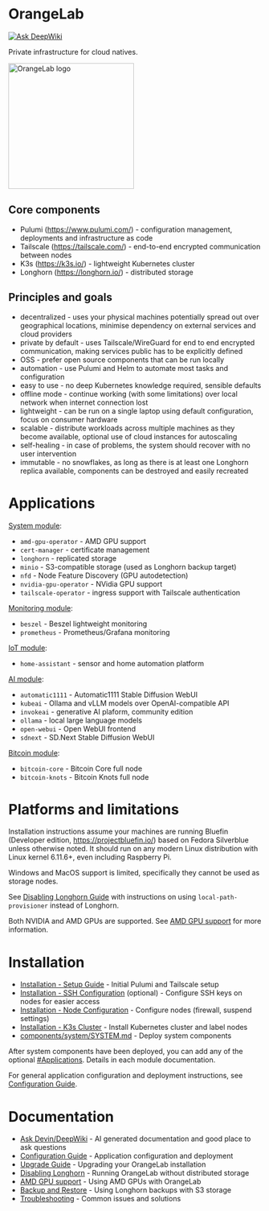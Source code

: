# OrangeLab

[![Ask DeepWiki](https://deepwiki.com/badge.svg)](https://deepwiki.com/QC-Labs/orange-lab)

Private infrastructure for cloud natives.

<img src="docs/orange-lab-910-512.png" alt="OrangeLab logo" height="250"/>

## Core components

-   Pulumi (https://www.pulumi.com/) - configuration management, deployments and infrastructure as code
-   Tailscale (https://tailscale.com/) - end-to-end encrypted communication between nodes
-   K3s (https://k3s.io/) - lightweight Kubernetes cluster
-   Longhorn (https://longhorn.io/) - distributed storage

## Principles and goals

-   decentralized - uses your physical machines potentially spread out over geographical locations, minimise dependency on external services and cloud providers
-   private by default - uses Tailscale/WireGuard for end to end encrypted communication, making services public has to be explicitly defined
-   OSS - prefer open source components that can be run locally
-   automation - use Pulumi and Helm to automate most tasks and configuration
-   easy to use - no deep Kubernetes knowledge required, sensible defaults
-   offline mode - continue working (with some limitations) over local network when internet connection lost
-   lightweight - can be run on a single laptop using default configuration, focus on consumer hardware
-   scalable - distribute workloads across multiple machines as they become available, optional use of cloud instances for autoscaling
-   self-healing - in case of problems, the system should recover with no user intervention
-   immutable - no snowflakes, as long as there is at least one Longhorn replica available, components can be destroyed and easily recreated

# Applications

[System module](./components/system/SYSTEM.md):

-   `amd-gpu-operator` - AMD GPU support
-   `cert-manager` - certificate management
-   `longhorn` - replicated storage
-   `minio` - S3-compatible storage (used as Longhorn backup target)
-   `nfd` - Node Feature Discovery (GPU autodetection)
-   `nvidia-gpu-operator` - NVidia GPU support
-   `tailscale-operator` - ingress support with Tailscale authentication

[Monitoring module](./components/monitoring/MONITORING.md):

-   `beszel` - Beszel lightweight monitoring
-   `prometheus` - Prometheus/Grafana monitoring

[IoT module](./components/iot/IOT.md):

-   `home-assistant` - sensor and home automation platform

[AI module](./components/ai/AI.md):

-   `automatic1111` - Automatic1111 Stable Diffusion WebUI
-   `kubeai` - Ollama and vLLM models over OpenAI-compatible API
-   `invokeai` - generative AI plaform, community edition
-   `ollama` - local large language models
-   `open-webui` - Open WebUI frontend
-   `sdnext` - SD.Next Stable Diffusion WebUI

[Bitcoin module](./components/bitcoin/BITCOIN.md):

-   `bitcoin-core` - Bitcoin Core full node
-   `bitcoin-knots` - Bitcoin Knots full node

# Platforms and limitations

Installation instructions assume your machines are running Bluefin (Developer edition, https://projectbluefin.io/) based on Fedora Silverblue unless otherwise noted.
It should run on any modern Linux distribution with Linux kernel 6.11.6+, even including Raspberry Pi.

Windows and MacOS support is limited, specifically they cannot be used as storage nodes.

See [Disabling Longhorn Guide](./docs/longhorn-disable.md) with instructions on using `local-path-provisioner` instead of Longhorn.

Both NVIDIA and AMD GPUs are supported. See [AMD GPU support](/docs/amd-gpu.md) for more information.

# Installation

-   [Installation - Setup Guide](./docs/install.md) - Initial Pulumi and Tailscale setup
-   [Installation - SSH Configuration](./docs/install-ssh.md) (optional) - Configure SSH keys on nodes for easier access
-   [Installation - Node Configuration](./docs/install-nodes.md) - Configure nodes (firewall, suspend settings)
-   [Installation - K3s Cluster](./docs/install-k3s.md) - Install Kubernetes cluster and label nodes
-   [components/system/SYSTEM.md](./components/system/SYSTEM.md) - Deploy system components

After system components have been deployed, you can add any of the optional [#Applications](#applications). Details in each module documentation.

For general application configuration and deployment instructions, see [Configuration Guide](./docs/configuration.md).

# Documentation

-   [Ask Devin/DeepWiki](https://deepwiki.com/QC-Labs/orange-lab) - AI generated documentation and good place to ask questions
-   [Configuration Guide](./docs/configuration.md) - Application configuration and deployment
-   [Upgrade Guide](./docs/upgrade.md) - Upgrading your OrangeLab installation
-   [Disabling Longhorn](./docs/longhorn-disable.md) - Running OrangeLab without distributed storage
-   [AMD GPU support](./docs/amd-gpu.md) - Using AMD GPUs with OrangeLab
-   [Backup and Restore](./docs/backup.md) - Using Longhorn backups with S3 storage
-   [Troubleshooting](./docs/troubleshooting.md) - Common issues and solutions
